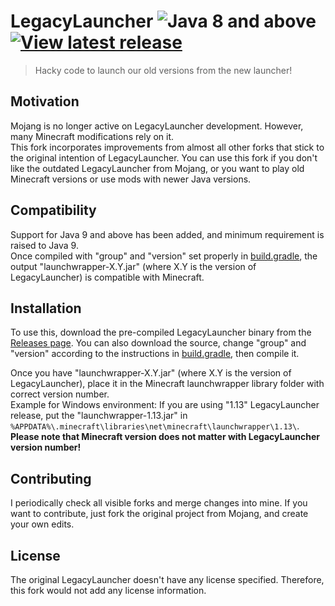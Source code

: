 # LegacyLauncher ![Java 8 and above](https://img.shields.io/badge/Java%20compatibility-8%20and%20above-f80000.svg?longCache=true&style=flat-square) [![View latest release](https://img.shields.io/badge/version-latest-36b030.svg?longCache=true&style=flat-square)](https://github.com/LightWayUp/LegacyLauncher/releases/latest)

> Hacky code to launch our old versions from the new launcher!

## Motivation
Mojang is no longer active on LegacyLauncher development. However, many Minecraft modifications rely on it.  
This fork incorporates improvements from almost all other forks that stick to the original intention of LegacyLauncher. You can use this fork if you don't like the outdated LegacyLauncher from Mojang, or you want to play old Minecraft versions or use mods with newer Java versions.

## Compatibility
Support for Java 9 and above has been added, and minimum requirement is raised to Java 9.  
Once compiled with "group" and "version" set properly in [build.gradle](/build.gradle), the output "launchwrapper-X.Y.jar" (where X.Y is the version of LegacyLauncher) is compatible with Minecraft.

## Installation
To use this, download the pre-compiled LegacyLauncher binary from the [Releases page](https://github.com/LightWayUp/LegacyLauncher/releases/latest). You can also download the source, change "group" and "version" according to the instructions in [build.gradle](/build.gradle), then compile it.

Once you have "launchwrapper-X.Y.jar" (where X.Y is the version of LegacyLauncher), place it in the Minecraft launchwrapper library folder with correct version number.  
Example for Windows environment: If you are using "1.13" LegacyLauncher release, put the "launchwrapper-1.13.jar" in `%APPDATA%\.minecraft\libraries\net\minecraft\launchwrapper\1.13\`.  
**Please note that Minecraft version does not matter with LegacyLauncher version number!**

## Contributing
I periodically check all visible forks and merge changes into mine. If you want to contribute, just fork the original project from Mojang, and create your own edits.

## License
The original LegacyLauncher doesn't have any license specified. Therefore, this fork would not add any license information.
